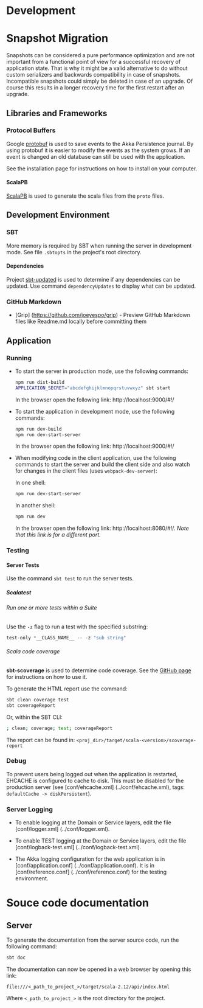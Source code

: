 # Development

# Snapshot Migration

Snapshots can be considered a pure performance optimization and are not important from a functional point of
view for a successful recovery of application state. That is why it might be a valid alternative to do without
custom serializers and backwards compatibility in case of snapshots. Incompatible snapshots could simply be
deleted in case of an upgrade. Of course this results in a longer recovery time for the first restart after an
upgrade.

## Libraries and Frameworks

### Protocol Buffers

Google [protobuf](https://github.com/google/protobuf/) is used to save events to the Akka Persistence journal.
By using protobuf it is easier to modify the events as the system grows. If an event is changed an old
database can still be used with the application.

See the installation page for instructions on how to install on your computer.

#### ScalaPB

[ScalaPB](http://trueaccord.github.io/ScalaPB/generated-code.html) is used to generate the scala files from
the `proto` files.

## Development Environment

### SBT

More memory is required by SBT when running the server in development mode. See file `.sbtopts` in the
project's root directory.

#### Dependencies

Project [sbt-updated](https://github.com/rtimush/sbt-updates) is used to determine if any
dependencies can be updated. Use command `dependencyUpdates` to display what can be updated.

### GitHub Markdown

*  [Grip]  (https://github.com/joeyespo/grip) - Preview GitHub Markdown files like Readme.md locally
   before committing them

## Application

### Running

* To start the server in production mode, use the following commands:

    ```sh
    npm run dist-build
    APPLICATION_SECRET="abcdefghijklmnopqrstuvwxyz" sbt start
    ```

    In the browser open the following link: http://localhost:9000/#!/

* To start the application in development mode, use the following commands:

    ```sh
    npm run dev-build
    npm run dev-start-server
    ```

    In the browser open the following link: http://localhost:9000/#!/

* When modifying code in the client application, use the following commands to start the server and build the
  client side and also watch for changes in the client files (uses `webpack-dev-server`):

    In one shell:

    ```sh
    npm run dev-start-server
    ```

    In another shell:

    ```sh
    npm run dev
    ```

    In the browser open the following link: http://localhost:8080/#!/. *Note that this link is for a
    different port.*

### Testing

#### Server Tests

Use the command `sbt test` to run the server tests.

##### Scalatest

###### Run one or more tests within a Suite

Use the `-z` flag to run a test with the specified substring:

```sbt
test-only *__CLASS_NAME__ -- -z "sub string"
```

###### Scala code coverage

**sbt-scoverage** is used to determine code coverage. See the
[GitHub page](https://github.com/scoverage/sbt-scoverage)
for instructions on how to use it.

To generate the HTML report use the command:

```sh
sbt clean coverage test
sbt coverageReport
```

Or, within the SBT CLI:

```sh
; clean; coverage; test; coverageReport
```

The report can be found in: `<proj_dir>/target/scala-<version>/scoverage-report`

### Debug

To prevent users being logged out when the application is restarted, EHCACHE is configured to cache
to disk. This must be disabled for the production server (see [conf/ehcache.xml]
(../conf/ehcache.xml), tags: `defaultCache -> diskPersistent`).

### Server Logging

* To enable logging at the Domain or Service layers, edit the file [conf/logger.xml]
  (../conf/logger.xml).

* To enable TEST logging at the Domain or Service layers, edit the file [conf/logback-test.xml]
  (../conf/logback-test.xml).

* The Akka logging configuration for the web application is in [conf/application.conf]
  (../conf/application.conf). It is in [conf/reference.conf] (../conf/reference.conf) for the testing
  environment.

# Souce code documentation

## Server

To generate the documentation from the server source code, run the following command:

```sh
sbt doc
```

The documentation can now be opened in a web browser by opening this link:

```
file:///<_path_to_project_>/target/scala-2.12/api/index.html
```

Where `<_path_to_project_>` is the root directory for the project.

